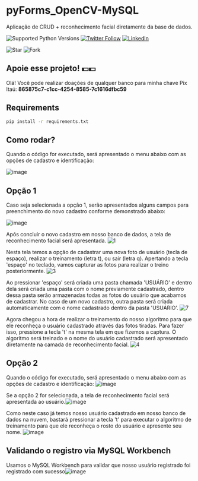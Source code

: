 # pyForms_OpenCV-MySQL
Aplicação de CRUD + reconhecimento facial diretamente da base de dados.

![Supported Python Versions](https://img.shields.io/pypi/pyversions/rich/10.11.0) [![Twitter Follow](https://img.shields.io/twitter/follow/vmeazevedo.svg?style=social)](https://twitter.com/vmeazevedo) [![LinkedIn](https://img.shields.io/badge/LinkedIn-Vinícius_Azevedo%20-blue)](https://www.linkedin.com/in/vin%C3%ADcius-azevedo-45180ab2/)

![Star](https://img.shields.io/github/stars/vmeazevedo/pyForms_OpenCV-MySQL?style=social)
![Fork](https://img.shields.io/github/forks/vmeazevedo/pyForms_OpenCV-MySQL?label=Fork&style=social)

## Apoie esse projeto! 💵💵
Olá!
Você pode realizar doações de qualquer banco para minha chave Pix Itaú: **865875c7-c1cc-4254-8585-7c1616dfbc59**


## Requirements

```sh
pip install -r requirements.txt
```

## Como rodar?
Quando o código for executado, será apresentado o menu abaixo com as opções de cadastro e identificação:

![image](https://user-images.githubusercontent.com/40063504/103282211-d6674d80-49b3-11eb-8b8c-84fc54b6c73f.png)

## Opção 1
Caso seja selecionada a opção 1, serão apresentados alguns campos para preenchimento do novo cadastro conforme demonstrado abaixo:

![image](https://user-images.githubusercontent.com/40063504/103282344-3bbb3e80-49b4-11eb-8720-9faa71b78780.png)


Após concluir o novo cadastro em nosso banco de dados, a tela de reconhecimento facial será apresentada.
![1](https://user-images.githubusercontent.com/40063504/161358062-628c5636-a108-44f7-8f0e-6729e1ddc0c7.png)


Nesta tela temos a opção de cadastrar uma nova foto de usuário (tecla de espaço), realizar o treinamento (letra t), ou sair (letra q). Apertando a tecla 'espaço' no teclado, vamos capturar as fotos para realizar o treino posteriormente.
![3](https://user-images.githubusercontent.com/40063504/161358071-6748d55a-ae28-469d-937b-a56d09d3e565.png)


Ao pressionar 'espaço' será criada uma pasta chamada 'USUÁRIO' e dentro dela será criada uma pasta com o nome previamente cadastrado, dentro dessa pasta serão armazenadas todas as fotos do usuário que acabamos de cadastrar. No caso de um novo cadastro, outra pasta será criada automaticamente com o nome cadastrado dentro da pasta 'USUÁRIO'.
![7](https://user-images.githubusercontent.com/40063504/161358104-cccdb82a-6f55-4721-86f9-f2653eb928c9.png)


Agora chegou a hora de realizar o treinamento do nosso algoritmo para que ele reconheça o usuário cadastrado através das fotos tiradas. Para fazer isso, pressione a tecla 't' na mesma tela em que fizemos a captura. O algoritmo será treinado e o nome do usuário cadastrado será apresentado diretamente na camada de reconhecimento facial.
![4](https://user-images.githubusercontent.com/40063504/161358113-8de4afc5-505a-4a09-b0be-728457309f3b.png)



## Opção 2
Quando o código for executado, será apresentado o menu abaixo com as opções de cadastro e identificação:
![image](https://user-images.githubusercontent.com/40063504/103282211-d6674d80-49b3-11eb-8b8c-84fc54b6c73f.png)

Se a opção 2 for selecionada, a tela de reconhecimento facial será apresentada ao usuário.![image](https://user-images.githubusercontent.com/40063504/103283063-5098d180-49b6-11eb-8bdb-1bf3fbd03b2d.png)

Como neste caso já temos nosso usuário cadastrado em nosso banco de dados na nuvem, bastará pressionar a tecla 't' para executar o algoritmo de treinamento para que ele reconheça o rosto do usuário e apresente seu nome.
![image](https://user-images.githubusercontent.com/40063504/103283159-88a01480-49b6-11eb-943f-748e6b21b0c8.png)

## Validando o registro via MySQL Workbench
Usamos o MySQL Workbench para validar que nosso usuário registrado foi registrado com sucesso![image](https://user-images.githubusercontent.com/40063504/103283248-c9982900-49b6-11eb-9211-f822b3fbb7fc.png)
